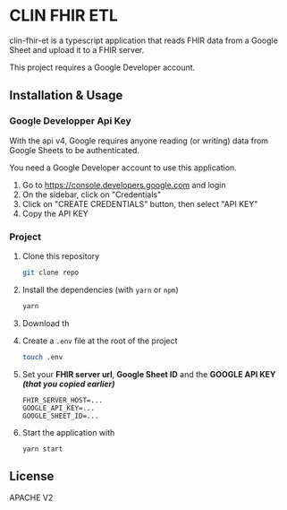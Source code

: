# CLIN FHIR ETL

clin-fhir-et is a typescript application that reads FHIR data from a Google Sheet and upload it to a FHIR server.

This project requires a Google Developer account.

## Installation & Usage

### Google Developper Api Key
With the api v4, Google requires anyone reading (or writing) data from Google Sheets to be authenticated.

You need a Google Developer account to use this application.
1. Go to https://console.developers.google.com and login
2. On the sidebar, click on "Credentials" 
3. Click on "CREATE CREDENTIALS" button, then select "API KEY"
4. Copy the API KEY

### Project
1. Clone this repository

    ```bash
    git clone repo
    ```
2. Install the dependencies (with `yarn` or `npm`)
    ```bash
    yarn
    ```
3. Download th
3. Create a `.env` file at the root of the project
    ```bash
    touch .env
    ```
4. Set your **FHIR server url**, **Google Sheet ID** and the **GOOGLE API KEY *(that you copied earlier)***
    ```
    FHIR_SERVER_HOST=...
    GOOGLE_API_KEY=...
    GOOGLE_SHEET_ID=...
    ```
5. Start the application with 
    ```
    yarn start
    ```

## License
APACHE V2